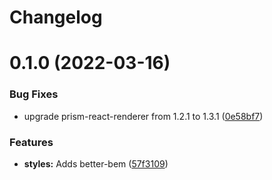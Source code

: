 # Changelog

# 0.1.0 (2022-03-16)


### Bug Fixes

* upgrade prism-react-renderer from 1.2.1 to 1.3.1 ([0e58bf7](https://github.com/ifood/ifood-docusaurus-theme/commit/0e58bf7f6d4c69e559330e7c92a33dcceed44124))


### Features

* **styles:** Adds better-bem ([57f3109](https://github.com/ifood/ifood-docusaurus-theme/commit/57f3109b4b1d2e91fce200197700bb8dcdeee5d5))